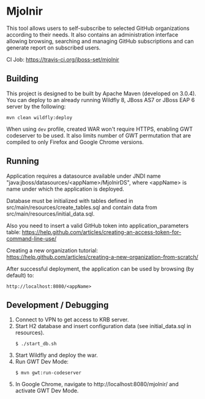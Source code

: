 Mjolnir
=======

This tool allows users to self-subscribe to selected GitHub organizations according to their needs. It also contains
an administration interface allowing browsing, searching and managing GitHub subscriptions and can generate report
on subscribed users. 

CI Job: https://travis-ci.org/jboss-set/mjolnir

Building
-----------

This project is designed to be built by Apache Maven (developed on 3.0.4). You can deploy to an already running Wildfly 8, JBoss AS7 or JBoss EAP 6 server by the following:

```
mvn clean wildfly:deploy
```

When using `dev` profile, created WAR won't require HTTPS, enabling GWT codeserver to be used. It also limits number
of GWT permutation that are compiled to only Firefox and Google Chrome versions.

Running
-------

Application requires a datasource available under JNDI name "java:jboss/datasources/&lt;appName&gt;/MjolnirDS", where &lt;appName&gt; is name under which the application is deployed.

Database must be initialized with tables defined in src/main/resources/create_tables.sql and contain data from src/main/resources/initial_data.sql.

Also you need to insert a valid GitHub token into application_parameters table: https://help.github.com/articles/creating-an-access-token-for-command-line-use/

Creating a new organization tutorial: https://help.github.com/articles/creating-a-new-organization-from-scratch/

After successful deployment, the application can be used by browsing (by default) to:

```
http://localhost:8080/<appName>
```

Development / Debugging
-----------

1. Connect to VPN to get access to KRB server.
2. Start H2 database and insert configuration data (see initial_data.sql in resources).
   ```
   $ ./start_db.sh
   ```
3. Start Wildfly and deploy the war.
4. Run GWT Dev Mode:
   ```
   $ mvn gwt:run-codeserver
   ```
5. In Google Chrome, navigate to http://localhost:8080/mjolnir/ and activate GWT Dev Mode.